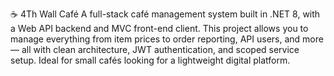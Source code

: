 ☕ 4Th Wall Café
A full-stack café management system built in .NET 8, with a Web API backend and MVC front-end client. This project allows you to manage everything from item prices to order reporting, API users, and more — all with clean architecture, JWT authentication, and scoped service setup. Ideal for small cafés looking for a lightweight digital platform.
